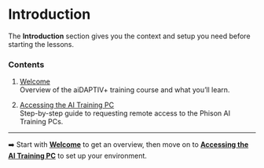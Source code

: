 # Introduction 

The **Introduction** section gives you the context and setup you need before starting the lessons.  

### Contents  

1. [Welcome](https://github.com/aiDAPTIV-Phison/aiDAPTIV-Training-Course/tree/main/1-Introduction/01-welcome)  
   Overview of the aiDAPTIV+ training course and what you’ll learn.  

2. [Accessing the AI Training PC](https://github.com/aiDAPTIV-Phison/aiDAPTIV-Training-Course/tree/main/1-Introduction/02-accessing-the-AI-Training-PC)  
   Step-by-step guide to requesting remote access to the Phison AI Training PCs.  

---  

➡️ Start with **[Welcome](https://github.com/aiDAPTIV-Phison/aiDAPTIV-Training-Course/tree/main/1-Introduction/01-welcome)** to get an overview, then move on to **[Accessing the AI Training PC](https://github.com/aiDAPTIV-Phison/aiDAPTIV-Training-Course/tree/main/1-Introduction/02-accessing-the-AI-Training-PC)** to set up your environment.  